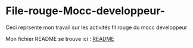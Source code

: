 # File-rouge-Mocc-developpeur-
Ceci reprsente mon travail sur les activités fil rouge du mocc developpeur 

Mon fichier README se trouve ici : [README](https://gist.github.com/ISSAKAO/61f11f294c1524f5ec5c)

